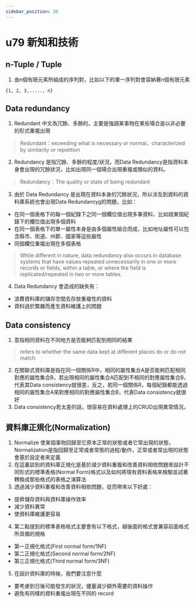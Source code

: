 ```yaml
---
sidebar_position: 38
---
```


# u79 新知和技術 

## n-Tuple / Tuple 
1. 由n個有限元素所組成的序列對，比如以下的單一序列對會容納著n個有限元素
```
{1, 2, 3,....., n}
```


## Data redundancy 
1. Redundant 中文為冗餘、多餘的，主要是強調某事物在某些場合是以非必要的形式重複出現
> Redundant：exceeding what is necessary or normal、characterized by similarity or repetition
2. Redundancy 是指冗餘、多餘的程度/狀況，而Data Redundancy是指資料本身會出現的冗餘狀況，比如出現同一個場合出現重複或類似的資料。
> Redundancy：The quality or state of being redundant
3. 由於 Data Redundancy 是出現在資料本身的冗餘狀況，所以涉及到資料的資料庫系統也會出現Data Redundancyg的問題，比如：
  - 在同一個表格下的每一個紀錄下之同一個欄位值出現多筆資料，比如說某個紀錄下的欄位值出現多個資料
  - 在同一個表格下的單一屬性本身是由多個屬性組合而成，比如地址屬性可以包含縣市、街道、州郡、國家等這些屬性
  - 同個欄位重複出現在多個表格
> While different in nature, data redundancy also occurs in database systems that have values repeated unnecessarily in one or more records or fields, within a table, or where the field is replicated/repeated in two or more tables. 
4. Data Redundancy 會造成的缺失有：
  - 浪費資料庫的儲存空間去存放重複性的資料
  - 資料過於繁雜而產生資料維護上的問題

## Data consistency
1. 意指相同資料在不同地方是否能夠匹配到相同的結果
>  refers to whether the same data kept at different places do or do not match.
2. 在關聯式資料庫是指在同一個關係R中，相同的屬性集合A是否能夠匹配相同對應的屬性集合B，若出現相同的屬性集合A匹配到不相同的對應屬性集合B，代表其Data consistency就很差，反之，若同一個關係R，每個紀錄都能透過相同的屬性集合A來對應相同的對應屬性集合B，代表Data consistency就很好
3. Data consistency若太差的話，很容易在資料處理上的CRUD出現異常情況。


## 資料庫正規化(Normalization)
1. Normalize 使某個事物回歸至它原本正常的狀態或者它常出現的狀態，Normalization是指回歸至正常或者常態的過程/動作，正常或者常出現的狀態會基於設定者來定義
2. 在這裏談到的資料庫正規化是基於減少資料重複和改善資料相依問題來設計不同形式的標準表格(Normal Form)格式以及如何將現有資料表格來檢驗並試著轉換成那些格式的表格之演算法
3. 透過減少資料重複和改善資料相依問題，從而帶來以下好處：
  - 提昇儲存資料與資料庫操作效率
  - 減少資料異常
  - 使資料庫維護更容易
4. 第二點提到的標準表格格式主要會有以下格式，越後面的格式會兼容前面格式所具備的規格
  - 第一正規化格式(First normal form/1NF)
  - 第二正規化格式(Second normal form/2NF)
  - 第三正規化格式(Third normal form/3NF)

5. 在設計資料庫的時候，我們要注意什麼
  - 要考慮到日後可能發生的狀況，儘量減少額外需要的資料操作
  - 避免有同樣的資料重複出現在不同的 record

